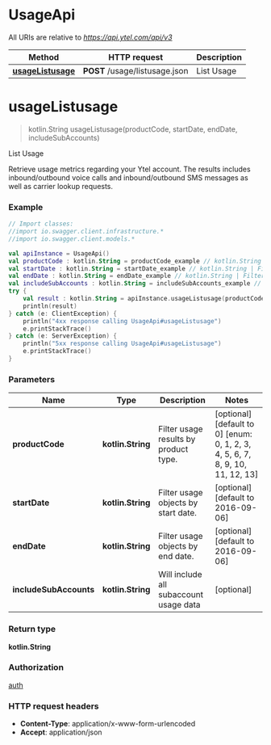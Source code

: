 # UsageApi

All URIs are relative to *https://api.ytel.com/api/v3*

Method | HTTP request | Description
------------- | ------------- | -------------
[**usageListusage**](UsageApi.md#usageListusage) | **POST** /usage/listusage.json | List Usage


<a name="usageListusage"></a>
# **usageListusage**
> kotlin.String usageListusage(productCode, startDate, endDate, includeSubAccounts)

List Usage

Retrieve usage metrics regarding your Ytel account. The results includes inbound/outbound voice calls and inbound/outbound SMS messages as well as carrier lookup requests.

### Example
```kotlin
// Import classes:
//import io.swagger.client.infrastructure.*
//import io.swagger.client.models.*

val apiInstance = UsageApi()
val productCode : kotlin.String = productCode_example // kotlin.String | Filter usage results by product type.
val startDate : kotlin.String = startDate_example // kotlin.String | Filter usage objects by start date.
val endDate : kotlin.String = endDate_example // kotlin.String | Filter usage objects by end date.
val includeSubAccounts : kotlin.String = includeSubAccounts_example // kotlin.String | Will include all subaccount usage data
try {
    val result : kotlin.String = apiInstance.usageListusage(productCode, startDate, endDate, includeSubAccounts)
    println(result)
} catch (e: ClientException) {
    println("4xx response calling UsageApi#usageListusage")
    e.printStackTrace()
} catch (e: ServerException) {
    println("5xx response calling UsageApi#usageListusage")
    e.printStackTrace()
}
```

### Parameters

Name | Type | Description  | Notes
------------- | ------------- | ------------- | -------------
 **productCode** | **kotlin.String**| Filter usage results by product type. | [optional] [default to 0] [enum: 0, 1, 2, 3, 4, 5, 6, 7, 8, 9, 10, 11, 12, 13]
 **startDate** | **kotlin.String**| Filter usage objects by start date. | [optional] [default to 2016-09-06]
 **endDate** | **kotlin.String**| Filter usage objects by end date. | [optional] [default to 2016-09-06]
 **includeSubAccounts** | **kotlin.String**| Will include all subaccount usage data | [optional]

### Return type

**kotlin.String**

### Authorization

[auth](../README.md#auth)

### HTTP request headers

 - **Content-Type**: application/x-www-form-urlencoded
 - **Accept**: application/json

